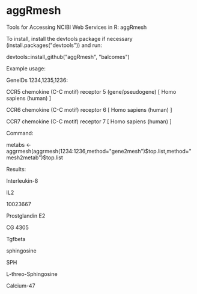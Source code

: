 aggRmesh
========

Tools for Accessing NCIBI Web Services in R: aggRmesh

To install, install the devtools package if necessary (install.packages("devtools")) and run:

devtools::install_github("aggRmesh", "balcomes")


Example usage:


GeneIDs 1234,1235,1236:

CCR5 chemokine (C-C motif) receptor 5 (gene/pseudogene) [ Homo sapiens (human) ]

CCR6 chemokine (C-C motif) receptor 6 [ Homo sapiens (human) ]

CCR7 chemokine (C-C motif) receptor 7 [ Homo sapiens (human) ]

Command:


metabs <- aggrmesh(aggrmesh(1234:1236,method="gene2mesh")$top.list,method="mesh2metab")$top.list

Results:


Interleukin-8

IL2         

10023667        

Prostglandin E2

CG 4305

Tgfbeta     

sphingosine

SPH

L-threo-Sphingosine

Calcium-47

